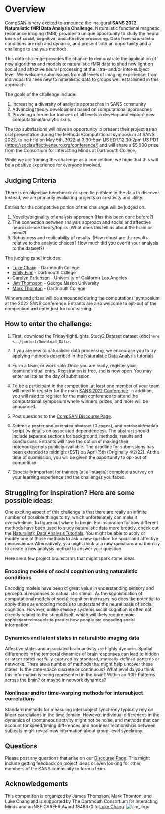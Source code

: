 # Overview
CompSAN is very excited to announce the inaugural **SANS 2022 Naturalistic fMRI Data Analysis Challenge**. Naturalistic functional magnetic resonance imaging (fMRI) provides a unique opportunity to study the neural basis of social, cognitive, and affective processing. Data from naturalistic conditions are rich and dynamic, and present both an opportunity and a challenge to analysis methods.

This data challenge provides the chance to demonstrate the application of new algorithms and models to naturalistic fMRI data to shed new light on social and affective neural processing at the intra- and/or inter-subject level. We welcome submissions from all levels of imaging experience, from individual trainees new to naturalistic data to groups well established in this approach.

The goals of the challenge include: 
1. Increasing a diversity of analysis approaches in SANS community
2. Advancing theory development based on computational approaches
3. Providing a forum for trainees of all levels to develop and explore new computational/analytic skills. 

The top submissions will have an opportunity to present their project as an oral presentation during the Methods/Computational symposium at SANS 2022, to be held on May 5th, 2022 at 3.30-5pm US EDT/12.30-2pm US PDT (https://socialaffectiveneuro.org/conference/) and will share a $5,000 prize from the Consortium for Interacting Minds at Dartmouth College. 

While we are framing this challenge as a competition, we hope that this will be a positive experience for everyone involved.

## Judging Criteria
There is no objective benchmark or specific problem in the data to discover. Instead, we are primarily evaluating projects on creativity and utility.

Entries for the competitive portion of the challenge will be judged on:
1. Novelty/originality of analysis approach (Has this been done before?)
2. The connection between analysis approach and social and affective neuroscience theory/topics (What does this tell us about the brain or mind?)
3. Robustness and replicability of results. (How robust are the results relative to the analytic choices? How much did you overfit your analysis to the dataset?)

The judging panel includes:
 - [Luke Chang](http://cosanlab.com/) - Dartmouth College
 - [Emily Finn](https://thefinnlab.github.io/) - Dartmouth College
 - [Carolyn Parkinson](http://csnlab.org/) - University of California Los Angeles
 - [Jim Thompson](https://csng.rbind.io/) - George Mason University
 - [Mark Thornton](http://scraplab.org/) - Dartmouth College

Winners and prizes will be announced during the computational symposium at the 2022 SANS conference. Entrants are also welcome to opt-out of the competition and enter just for fun/learning.

## How to enter the challenge:
1. First, download the FridayNightLights_Study2 Dataset dataset {doc}`here <../content/Download_Data>`:

2. If you are new to naturalistic data processing, we encourage you to try applying methods described in the [Naturalistic Data Analysis tutorials](https://naturalistic-data.org)

3. Form a team, or work solo. Once you are ready, register your team/individual entry. Registration is free, and is now open. You may enter as late as the day of submission.

4. To be a participant in the competition, at least one member of your team will need to register for the main [SANS 2022 Conference](https://socialaffectiveneuro.org/conference/#registration). In addition, you will need to register for the main conference to attend the computational symposium where winners, prizes, and more will be announced.

5. Post questions to the [CompSAN Discourse Page](https://www.askpbs.org/c/compsan-data-competition/25).

6. Submit a poster and extended abstract (3 pages), and notebook/matlab script (w details on associated dependencies). The abstract should include separate sections for background, methods, results and conclusions. Entrants will have the option of making their notebook/scripts publicly available. The deadline for submissions has been extended to midnight (EST) on April 15th (Originally 4/2/22). At the time of submission, you will be given the opportunity to opt-out of competition.

7. Especially important for trainees (at all stages): complete a survey on your learning experience and the challenges you faced.

## Struggling for inspiration? Here are some possible ideas:
One exciting aspect of this challenge is that there are really an infinite number of possible things to try, which unfortunately can make it overwhelming to figure out where to begin. For inspiration for how different methods have been used to study naturalistic data more broadly, check out the [Naturalistic Data Analysis Tutorials](https://naturalistic-data.org/). You might be able to apply or modify one of those methods to ask a new question for social and affective neuroscience. Alternatively, you might think of a new questions and then try to create a new analysis method to answer your question.

Here are a few project brainstorms that might spark some ideas. 

### Encoding models of social cognition using naturalistic conditions
Encoding models have been of great value in understanding sensory and perceptual responses to naturalistic stimuli. As the sophistication of computational models of social cognition increases, so does the potential to apply these as encoding models to understand the neural basis of social cognition. However, unlike sensory systems social cognition is often not directly related to the stimuli itself, which will likely require more sophisticated models to predict how people are encoding social information.

### Dynamics and latent states in naturalistic imaging data
Affective states and associated brain activity are highly dynamic. Spatial differences in the temporal dynamics of brain responses can lead to hidden or latent states not fully captured by standard, statically-defined patterns or networks. There are a number of methods that might help uncover these states. Is the state-space discrete or continuous? What level do you think this information is being represented in the brain? Within an ROI? Patterns across the brain? or maybe in network dynamics? 

### Nonlinear and/or time-warping methods for intersubject correlations
Standard methods for measuring intersubject synchrony typically rely on linear correlations in the time domain. However, individual differences in the dynamics of spontaneous activity might not be noise, and methods that can account for speed/timing differences and nonlinear relationships between subjects might reveal new information about group-level synchrony.

## Questions
Please post any questions that arise on our [Discourse Page](https://www.askpbs.org/c/compsan-data-competition). This might include getting feedback on project ideas or even looking for other members of the SANS community to form a team.

## Acknowledgements
This competition is organized by James Thompson, Mark Thornton, and Luke Chang and is supported by The Dartmouth Consortium for Interacting Minds and an NSF CAREER Award 1848370 to [Luke Chang](http://cosanlab.com).
![cim_logo](../images/logo/cim_logo.svg)

